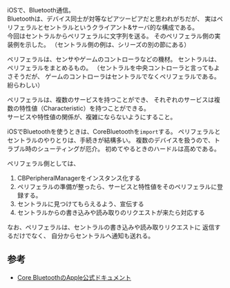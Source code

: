 iOSで、Bluetooth通信。  
Bluetoothは、デバイス同士が対等なピアツーピアだと思われがちだが、
実はペリフェラルとセントラルというクライアント&サーバ的な構成である。  
今回はセントラルからペリフェラルに文字列を送る。
そのペリフェラル側の実装例を示した。
（セントラル側の例は、シリーズの別の節にある）

ペリフェラルは、センサやゲームのコントローラなどの機材。
セントラルは、ペリフェラルをまとめるもの。
（セントラルを中央コントローラと言ってもよさそうだが、
ゲームのコントローラはセントラルでなくペリフェラルである。紛らわしい）

ペリフェラルは、複数のサービスを持つことができ、
それぞれのサービスは複数の特性値（Characteristic）を持つことができる。  
サービスや特性値の関係が、複雑にならないようにすること。

iOSでBluetoothを使うときは、CoreBluetoothを`import`する。
ペリフェラルとセントラルのやりとりは、手続きが結構多い。
複数のデバイスを扱うので、トラブル時のシューティングが厄介。
初めてやるときのハードルは高めである。

ペリフェラル側としては、
1. CBPeripheralManagerをインスタンス化する
1. ペリフェラルの準備が整ったら、サービスと特性値をそのペリフェラルに登録する。
1. セントラルに見つけてもらえるよう、宣伝する
1. セントラルからの書き込みや読み取りのリクエストが来たら対応する

なお、ペリフェラルは、セントラルの書き込みや読み取りリクエストに
返信するだけでなく、
自分からセントラルへ通知も送れる。

## 参考
- [Core BluetoothのApple公式ドキュメント](https://developer.apple.com/jp/documentation/CoreBluetoothPG.pdf)